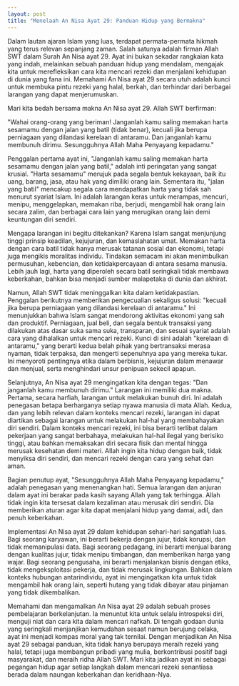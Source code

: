 ```yaml
---
layout: post
title: "Menelaah An Nisa Ayat 29: Panduan Hidup yang Bermakna"
---
```


Dalam lautan ajaran Islam yang luas, terdapat permata-permata hikmah yang terus relevan sepanjang zaman. Salah satunya adalah firman Allah SWT dalam Surah An Nisa ayat 29. Ayat ini bukan sekadar rangkaian kata yang indah, melainkan sebuah panduan hidup yang mendalam, mengajak kita untuk merefleksikan cara kita mencari rezeki dan menjalani kehidupan di dunia yang fana ini. Memahami An Nisa ayat 29 secara utuh adalah kunci untuk membuka pintu rezeki yang halal, berkah, dan terhindar dari berbagai larangan yang dapat menjerumuskan.

Mari kita bedah bersama makna An Nisa ayat 29. Allah SWT berfirman:

"Wahai orang-orang yang beriman! Janganlah kamu saling memakan harta sesamamu dengan jalan yang batil (tidak benar), kecuali jika berupa perniagaan yang dilandasi kerelaan di antaramu. Dan janganlah kamu membunuh dirimu. Sesungguhnya Allah Maha Penyayang kepadamu."

Penggalan pertama ayat ini, "Janganlah kamu saling memakan harta sesamamu dengan jalan yang batil," adalah inti peringatan yang sangat krusial. "Harta sesamamu" merujuk pada segala bentuk kekayaan, baik itu uang, barang, jasa, atau hak yang dimiliki orang lain. Sementara itu, "jalan yang batil" mencakup segala cara mendapatkan harta yang tidak sah menurut syariat Islam. Ini adalah larangan keras untuk merampas, mencuri, menipu, menggelapkan, memakan riba, berjudi, mengambil hak orang lain secara zalim, dan berbagai cara lain yang merugikan orang lain demi keuntungan diri sendiri.

Mengapa larangan ini begitu ditekankan? Karena Islam sangat menjunjung tinggi prinsip keadilan, kejujuran, dan kemaslahatan umat. Memakan harta dengan cara batil tidak hanya merusak tatanan sosial dan ekonomi, tetapi juga mengikis moralitas individu. Tindakan semacam ini akan menimbulkan permusuhan, kebencian, dan ketidakpercayaan di antara sesama manusia. Lebih jauh lagi, harta yang diperoleh secara batil seringkali tidak membawa keberkahan, bahkan bisa menjadi sumber malapetaka di dunia dan akhirat.

Namun, Allah SWT tidak meninggalkan kita dalam ketidakpastian. Penggalan berikutnya memberikan pengecualian sekaligus solusi: "kecuali jika berupa perniagaan yang dilandasi kerelaan di antaramu." Ini menunjukkan bahwa Islam sangat mendorong aktivitas ekonomi yang sah dan produktif. Perniagaan, jual beli, dan segala bentuk transaksi yang dilakukan atas dasar suka sama suka, transparan, dan sesuai syariat adalah cara yang dihalalkan untuk mencari rezeki. Kunci di sini adalah "kerelaan di antaramu," yang berarti kedua belah pihak yang bertransaksi merasa nyaman, tidak terpaksa, dan mengerti sepenuhnya apa yang mereka tukar. Ini menyoroti pentingnya etika dalam berbisnis, kejujuran dalam menawar dan menjual, serta menghindari unsur penipuan sekecil apapun.

Selanjutnya, An Nisa ayat 29 mengingatkan kita dengan tegas: "Dan janganlah kamu membunuh dirimu." Larangan ini memiliki dua makna. Pertama, secara harfiah, larangan untuk melakukan bunuh diri. Ini adalah penegasan betapa berharganya setiap nyawa manusia di mata Allah. Kedua, dan yang lebih relevan dalam konteks mencari rezeki, larangan ini dapat diartikan sebagai larangan untuk melakukan hal-hal yang membahayakan diri sendiri. Dalam konteks mencari rezeki, ini bisa berarti terlibat dalam pekerjaan yang sangat berbahaya, melakukan hal-hal ilegal yang berisiko tinggi, atau bahkan memaksakan diri secara fisik dan mental hingga merusak kesehatan demi materi. Allah ingin kita hidup dengan baik, tidak menyiksa diri sendiri, dan mencari rezeki dengan cara yang sehat dan aman.

Bagian penutup ayat, "Sesungguhnya Allah Maha Penyayang kepadamu," adalah penegasan yang menenangkan hati. Semua larangan dan anjuran dalam ayat ini berakar pada kasih sayang Allah yang tak terhingga. Allah tidak ingin kita tersesat dalam kezaliman atau merusak diri sendiri. Dia memberikan aturan agar kita dapat menjalani hidup yang damai, adil, dan penuh keberkahan.

Implementasi An Nisa ayat 29 dalam kehidupan sehari-hari sangatlah luas. Bagi seorang karyawan, ini berarti bekerja dengan jujur, tidak korupsi, dan tidak memanipulasi data. Bagi seorang pedagang, ini berarti menjual barang dengan kualitas jujur, tidak menipu timbangan, dan memberikan harga yang wajar. Bagi seorang pengusaha, ini berarti menjalankan bisnis dengan etika, tidak mengeksploitasi pekerja, dan tidak merusak lingkungan. Bahkan dalam konteks hubungan antarindividu, ayat ini mengingatkan kita untuk tidak mengambil hak orang lain, seperti hutang yang tidak dibayar atau pinjaman yang tidak dikembalikan.

Memahami dan mengamalkan An Nisa ayat 29 adalah sebuah proses pembelajaran berkelanjutan. Ia menuntut kita untuk selalu introspeksi diri, menguji niat dan cara kita dalam mencari nafkah. Di tengah godaan dunia yang seringkali menjanjikan kemudahan sesaat namun berujung celaka, ayat ini menjadi kompas moral yang tak ternilai. Dengan menjadikan An Nisa ayat 29 sebagai panduan, kita tidak hanya berupaya meraih rezeki yang halal, tetapi juga membangun pribadi yang mulia, berkontribusi positif bagi masyarakat, dan meraih ridha Allah SWT. Mari kita jadikan ayat ini sebagai pegangan hidup agar setiap langkah dalam mencari rezeki senantiasa berada dalam naungan keberkahan dan keridhaan-Nya.

